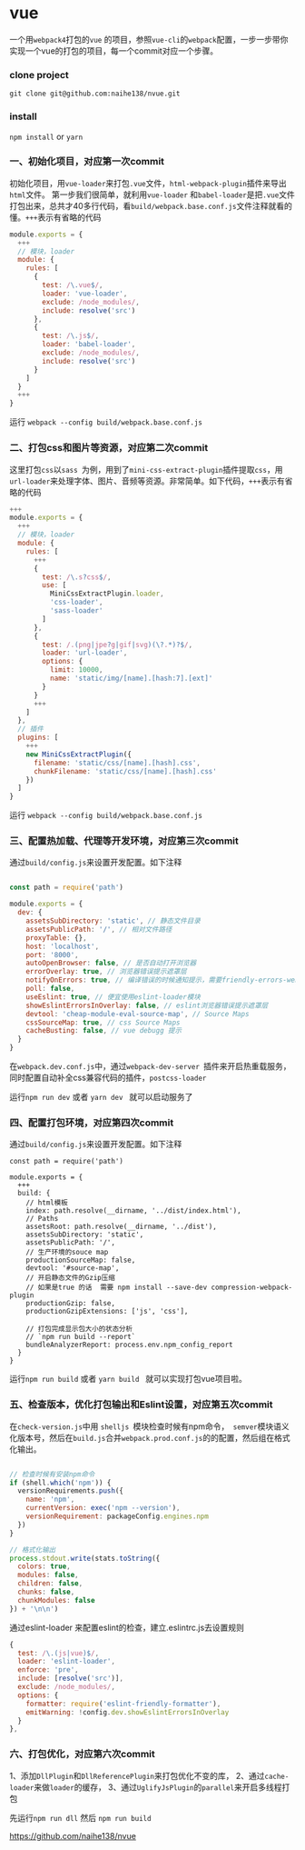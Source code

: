 # vue
一个用`webpack4`打包的`vue` 的项目，参照`vue-cli`的`webpack`配置，一步一步带你实现一个vue的打包的项目，每一个commit对应一个步骤。


### clone project

`git clone git@github.com:naihe138/nvue.git`

### install

`npm install` or `yarn`


### 一、初始化项目，对应第一次commit


初始化项目，用`vue-loader`来打包`.vue`文件，`html-webpack-plugin`插件来导出`html`文件。
第一步我们很简单，就利用`vue-loader` 和` babel-loader `是把`.vue`文件打包出来，总共才40多行代码，看`build/webpack.base.conf.js`文件注释就看的懂。`+++`表示有省略的代码

````javascript
module.exports = {
  +++
  // 模块，loader
  module: {
    rules: [
      {
        test: /\.vue$/,
        loader: 'vue-loader',
        exclude: /node_modules/,
        include: resolve('src')
      },
      {
        test: /\.js$/,
        loader: 'babel-loader',
        exclude: /node_modules/,
        include: resolve('src')
      }
    ]
  }
  +++
}

````

运行 `webpack --config build/webpack.base.conf.js`


### 二、打包css和图片等资源，对应第二次commit

这里打包`css`以`sass `为例，用到了`mini-css-extract-plugin`插件提取`css`，用`url-loader`来处理字体、图片、音频等资源。非常简单。如下代码，`+++`表示有省略的代码

````javascript
+++
module.exports = {
  +++
  // 模块，loader
  module: {
    rules: [
      +++
      {
        test: /\.s?css$/,
        use: [
          MiniCssExtractPlugin.loader,
          'css-loader',
          'sass-loader'
        ]
      },
      {
        test: /.(png|jpe?g|gif|svg)(\?.*)?$/,
        loader: 'url-loader',
        options: {
          limit: 10000,
          name: 'static/img/[name].[hash:7].[ext]'
        }
      }
      +++
    ]
  },
  // 插件
  plugins: [
    +++
    new MiniCssExtractPlugin({
      filename: 'static/css/[name].[hash].css',
      chunkFilename: 'static/css/[name].[hash].css'
    })
  ]
}

````

运行 `webpack --config build/webpack.base.conf.js`

### 三、配置热加载、代理等开发环境，对应第三次commit

通过`build/config.js`来设置开发配置。如下注释

````javascript

const path = require('path')

module.exports = {
  dev: {
    assetsSubDirectory: 'static', // 静态文件目录
    assetsPublicPath: '/', // 相对文件路径
    proxyTable: {},
    host: 'localhost',
    port: '8000',
    autoOpenBrowser: false, // 是否自动打开浏览器
    errorOverlay: true, // 浏览器错误提示遮罩层
    notifyOnErrors: true, // 编译错误的时候通知提示，需要friendly-errors-webpack-plugin 配合
    poll: false,
    useEslint: true, // 便宜使用eslint-loader模块
    showEslintErrorsInOverlay: false, // eslint浏览器错误提示遮罩层
    devtool: 'cheap-module-eval-source-map', // Source Maps
    cssSourceMap: true, // css Source Maps
    cacheBusting: false, // vue debugg 提示
  }
}

````

在`webpack.dev.conf.js`中，通过`webpack-dev-server `插件来开启热重载服务，同时配置自动补全css兼容代码的插件，`postcss-loader`

运行`npm run dev` 或者 `yarn dev ` 就可以启动服务了

### 四、配置打包环境，对应第四次commit

通过`build/config.js`来设置开发配置。如下注释

````
const path = require('path')

module.exports = {
  +++
  build: {
    // html模板
    index: path.resolve(__dirname, '../dist/index.html'),
    // Paths
    assetsRoot: path.resolve(__dirname, '../dist'),
    assetsSubDirectory: 'static',
    assetsPublicPath: '/',
    // 生产环境的souce map
    productionSourceMap: false,
    devtool: '#source-map',
    // 开启静态文件的Gzip压缩
    // 如果是true 的话  需要 npm install --save-dev compression-webpack-plugin
    productionGzip: false,
    productionGzipExtensions: ['js', 'css'],

    // 打包完成显示包大小的状态分析
    // `npm run build --report`
    bundleAnalyzerReport: process.env.npm_config_report
  }
}

````
运行`npm run build` 或者 `yarn build ` 就可以实现打包vue项目啦。

### 五、检查版本，优化打包输出和Eslint设置，对应第五次commit

在`check-version.js`中用 `shelljs `模块检查时候有npm命令，` semver`模块语义化版本号，然后在`build.js`合并`webpack.prod.conf.js`的的配置，然后组在格式化输出。

````javascript

// 检查时候有安装npm命令
if (shell.which('npm')) {
  versionRequirements.push({
    name: 'npm',
    currentVersion: exec('npm --version'),
    versionRequirement: packageConfig.engines.npm
  })
}

// 格式化输出
process.stdout.write(stats.toString({
  colors: true,
  modules: false,
  children: false,
  chunks: false,
  chunkModules: false
}) + '\n\n')

````

通过eslint-loader 来配置eslint的检查，建立.eslintrc.js去设置规则

````javascript
{
  test: /\.(js|vue)$/,
  loader: 'eslint-loader',
  enforce: 'pre',
  include: [resolve('src')],
  exclude: /node_modules/,
  options: {
    formatter: require('eslint-friendly-formatter'),
    emitWarning: !config.dev.showEslintErrorsInOverlay
  }
},

````

### 六、打包优化，对应第六次commit

1、添加`DllPlugin`和`DllReferencePlugin`来打包优化不变的库，
2、通过`cache-loader`来做`loader`的缓存，
3、通过`UglifyJsPlugin`的`parallel`来开启多线程打包

先运行`npm run dll` 然后 `npm run build`

https://github.com/naihe138/nvue